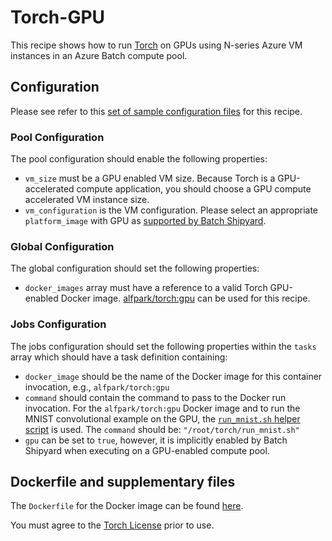 # Torch-GPU
This recipe shows how to run [Torch](http://torch.ch/) on
GPUs using N-series Azure VM instances in an Azure Batch compute pool.

## Configuration
Please see refer to this [set of sample configuration files](./config) for
this recipe.

### Pool Configuration
The pool configuration should enable the following properties:
* `vm_size` must be a GPU enabled VM size. Because Torch is a GPU-accelerated
compute application, you should choose a GPU compute accelerated VM
instance size.
* `vm_configuration` is the VM configuration. Please select an appropriate
`platform_image` with GPU as
[supported by Batch Shipyard](../../docs/25-batch-shipyard-platform-image-support.md).

### Global Configuration
The global configuration should set the following properties:
* `docker_images` array must have a reference to a valid Torch GPU-enabled
Docker image. [alfpark/torch:gpu](https://hub.docker.com/r/alfpark/torch/) can
be used for this recipe.

### Jobs Configuration
The jobs configuration should set the following properties within the `tasks`
array which should have a task definition containing:
* `docker_image` should be the name of the Docker image for this container invocation,
e.g., `alfpark/torch:gpu`
* `command` should contain the command to pass to the Docker run invocation.
For the `alfpark/torch:gpu` Docker image and to run the MNIST convolutional
example on the GPU, the [`run_mnist.sh` helper script](docker/run_mnist.sh) is
used. The `command` should be: `"/root/torch/run_mnist.sh"`
* `gpu` can be set to `true`, however, it is implicitly enabled by Batch
Shipyard when executing on a GPU-enabled compute pool.

## Dockerfile and supplementary files
The `Dockerfile` for the Docker image can be found [here](./docker).

You must agree to the [Torch License](https://github.com/torch/torch7/blob/master/COPYRIGHT.txt)
prior to use.
